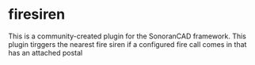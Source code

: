 # firesiren

This is a community-created plugin for the SonoranCAD framework.
This plugin tirggers the nearest fire siren if a configured fire call comes in that has an attached postal
